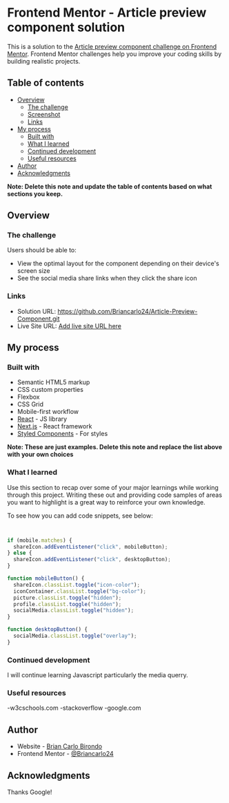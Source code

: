 # Frontend Mentor - Article preview component solution

This is a solution to the [Article preview component challenge on Frontend Mentor](https://www.frontendmentor.io/challenges/article-preview-component-dYBN_pYFT). Frontend Mentor challenges help you improve your coding skills by building realistic projects.

## Table of contents

- [Overview](#overview)
  - [The challenge](#the-challenge)
  - [Screenshot](#screenshot)
  - [Links](#links)
- [My process](#my-process)
  - [Built with](#built-with)
  - [What I learned](#what-i-learned)
  - [Continued development](#continued-development)
  - [Useful resources](#useful-resources)
- [Author](#author)
- [Acknowledgments](#acknowledgments)

**Note: Delete this note and update the table of contents based on what sections you keep.**

## Overview

### The challenge

Users should be able to:

- View the optimal layout for the component depending on their device's screen size
- See the social media share links when they click the share icon

### Links

- Solution URL: https://github.com/Briancarlo24/Article-Preview-Component.git
- Live Site URL: [Add live site URL here](https://your-live-site-url.com)

## My process

### Built with

- Semantic HTML5 markup
- CSS custom properties
- Flexbox
- CSS Grid
- Mobile-first workflow
- [React](https://reactjs.org/) - JS library
- [Next.js](https://nextjs.org/) - React framework
- [Styled Components](https://styled-components.com/) - For styles

**Note: These are just examples. Delete this note and replace the list above with your own choices**

### What I learned

Use this section to recap over some of your major learnings while working through this project. Writing these out and providing code samples of areas you want to highlight is a great way to reinforce your own knowledge.

To see how you can add code snippets, see below:

```html

```

```css

```

```js
if (mobile.matches) {
  shareIcon.addEventListener("click", mobileButton);
} else {
  shareIcon.addEventListener("click", desktopButton);
}

function mobileButton() {
  shareIcon.classList.toggle("icon-color");
  iconContainer.classList.toggle("bg-color");
  picture.classList.toggle("hidden");
  profile.classList.toggle("hidden");
  socialMedia.classList.toggle("hidden");
}

function desktopButton() {
  socialMedia.classList.toggle("overlay");
}
```

### Continued development

I will continue learning Javascript particularly the media querry.

### Useful resources

-w3cschools.com
-stackoverflow
-google.com

## Author

- Website - [Brian Carlo Birondo](https://www.your-site.com)
- Frontend Mentor - [@Briancarlo24](https://www.frontendmentor.io/profile/yourusername)

## Acknowledgments

Thanks Google!
